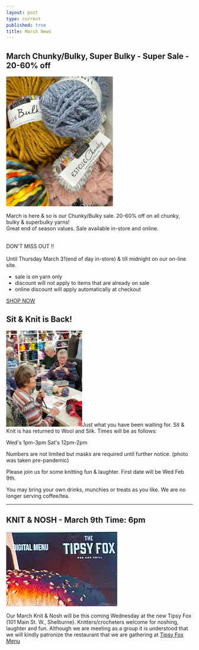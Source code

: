 ```yaml
---
layout: post
type: current
published: true
title: March News
---
```

<h2>March Chunky/Bulky, Super Bulky - Super Sale - 20-60% off</h2>
<img src="/img/march2022sale.jpg">

March is here & so is our Chunky/Bulky sale. 20-60% off on all chunky, bulky & superbulky yarns! <br/>
Great end of season values. Sale available in-store and online.<br/><br/>

DON'T MISS OUT !!<br/><br/>
Until Thursday March 31(end of day in-store) & till midnight on our on-line site.

- sale is on yarn only<br/>
- discount will not apply to items that are already on sale<br/>
- online discount will apply automatically at checkout<br/>

<a href="https://www.woolandsilkcoshop.com/search?q=chunky">SHOP NOW</a>

<h2>Sit & Knit is Back!</h2>
<img src="/img/mar2022news1.jpg">Just what you have been waiting for. Sit & Knit is has returned to Wool and Silk. Times will be as follows:

Wed's  1pm-3pm
Sat's    12pm-2pm

Numbers are not limited but masks are required until further notice. (photo was taken pre-pandemic)

Please join us for some knitting fun & laughter. First date will be Wed Feb 9th.

You may bring your own drinks, munchies or treats as you like. We are no longer serving coffee/tea.

  <hr />
  <h2>KNIT & NOSH - March 9th Time: 6pm</h2>
  <img src="/img/mar2022news2.jpg"></a> <br />
 
  Our March Knit & Nosh will be this coming Wednesday at the new Tipsy Fox (101 Main St. W., Shelburne). Knitters/crocheters welcome for noshing, laughter and fun. Although we are meeting as a group it is understood that we will kindly patronize the restaurant that we are gathering at
    <a href="http://www.tcxsandbox.com/tipsyfoxmenu/8-5x14-menu-web.pdf">Tipsy Fox Menu</a>




